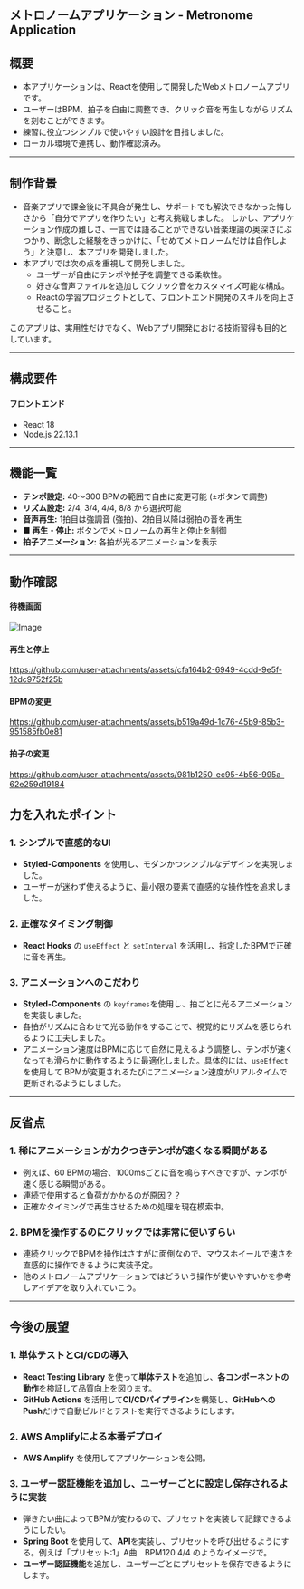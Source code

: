 ## メトロノームアプリケーション - Metronome Application

## 概要
- 本アプリケーションは、Reactを使用して開発したWebメトロノームアプリです。 
- ユーザーはBPM、拍子を自由に調整でき、クリック音を再生しながらリズムを刻むことができます。
- 練習に役立つシンプルで使いやすい設計を目指しました。
- ローカル環境で連携し、動作確認済み。
  
---
## 制作背景 
- 音楽アプリで課金後に不具合が発生し、サポートでも解決できなかった悔しさから「自分でアプリを作りたい」と考え挑戦しました。
しかし、アプリケーション作成の難しさ、一言では語ることができない音楽理論の奥深さにぶつかり、断念した経験をきっかけに、「せめてメトロノームだけは自作しよう」と決意し、本アプリを開発しました。  
- 本アプリでは次の点を重視して開発しました。
   - ユーザーが自由にテンポや拍子を調整できる柔軟性。  
   - 好きな音声ファイルを追加してクリック音をカスタマイズ可能な構成。  
   - Reactの学習プロジェクトとして、フロントエンド開発のスキルを向上させること。  

このアプリは、実用性だけでなく、Webアプリ開発における技術習得も目的としています。

---

## 構成要件
#### フロントエンド
* React 18
* Node.js 22.13.1

---

## 機能一覧

- **テンポ設定:** 40〜300 BPMの範囲で自由に変更可能 (±ボタンで調整)  
- **リズム設定:** 2/4, 3/4, 4/4, 8/8 から選択可能  
- **音声再生:** 1拍目は強調音 (強拍)、2拍目以降は弱拍の音を再生  
- **■ 再生・停止:** ボタンでメトロノームの再生と停止を制御  
- **拍子アニメーション:** 各拍が光るアニメーションを表示  

---

## 動作確認
#### 待機画面
![Image](https://github.com/user-attachments/assets/11b5b375-a267-40da-ab10-8326d9e58237)

#### 再生と停止
https://github.com/user-attachments/assets/cfa164b2-6949-4cdd-9e5f-12dc9752f25b

#### BPMの変更
https://github.com/user-attachments/assets/b519a49d-1c76-45b9-85b3-951585fb0e81

#### 拍子の変更
https://github.com/user-attachments/assets/981b1250-ec95-4b56-995a-62e259d19184


## 力を入れたポイント

### **1. シンプルで直感的なUI**
- **Styled-Components** を使用し、モダンかつシンプルなデザインを実現しました。  
- ユーザーが迷わず使えるように、最小限の要素で直感的な操作性を追求しました。  

### **2. 正確なタイミング制御**
- **React Hooks** の `useEffect` と `setInterval` を活用し、指定したBPMで正確に音を再生。  

###  **3. アニメーションへのこだわり**
- **Styled-Components** の `keyframes`を使用し、拍ごとに光るアニメーションを実装しました。 
- 各拍がリズムに合わせて光る動作をすることで、視覚的にリズムを感じられるように工夫しました。  
- アニメーション速度はBPMに応じて自然に見えるよう調整し、テンポが速くなっても滑らかに動作するように最適化しました。具体的には、`useEffect` を使用して BPMが変更されるたびにアニメーション速度がリアルタイムで更新されるようにしました。 

---

## 反省点

###  **1. 稀にアニメーションがカクつきテンポが速くなる瞬間がある**
- 例えば、60 BPMの場合、1000msごとに音を鳴らすべきですが、テンポが速く感じる瞬間がある。
- 連続で使用すると負荷がかかるのが原因？？
- 正確なタイミングで再生させるための処理を現在模索中。

###  **2. BPMを操作するのにクリックでは非常に使いずらい**
- 連続クリックでBPMを操作はさすがに面倒なので、マウスホイールで速さを直感的に操作できるように実装予定。
- 他のメトロノームアプリケーションではどういう操作が使いやすいかを参考しアイデアを取り入れていこう。
  
---

## **今後の展望**

###  **1. 単体テストとCI/CDの導入**
- **React Testing Library** を使って**単体テスト**を追加し、**各コンポーネントの動作**を検証して品質向上を図ります。
- **GitHub Actions** を活用して**CI/CDパイプライン**を構築し、**GitHubへのPush**だけで自動ビルドとテストを実行できるようにします。 

### **2. AWS Amplifyによる本番デプロイ**
- **AWS Amplify** を使用してアプリケーションを公開。

### **3. ユーザー認証機能を追加し、ユーザーごとに設定し保存されるように実装**
- 弾きたい曲によってBPMが変わるので、プリセットを実装して記録できるようにしたい。
- **Spring Boot** を使用して、**API**を実装し、プリセットを呼び出せるようにする。例えば「プリセット:1」A曲　BPM120 4/4 のようなイメージで。
- **ユーザー認証機能**を追加し、ユーザーごとにプリセットを保存できるようにします。



